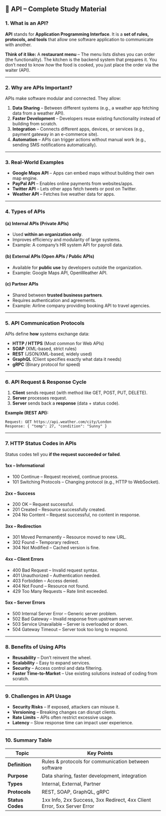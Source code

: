 ## **📖 API – Complete Study Material**

### **1. What is an API?**

**API** stands for **Application Programming Interface**.
It is a **set of rules, protocols, and tools** that allow one software application to communicate with another.

**Think of it like:**
A **restaurant menu** – The menu lists dishes you can order (the functionality). The kitchen is the backend system that prepares it. You don’t need to know *how* the food is cooked, you just place the order via the waiter (API).

---

### **2. Why are APIs Important?**

APIs make software modular and connected. They allow:

1. **Data Sharing** – Between different systems (e.g., a weather app fetching data from a weather API).
2. **Faster Development** – Developers reuse existing functionality instead of building from scratch.
3. **Integration** – Connects different apps, devices, or services (e.g., payment gateway in an e-commerce site).
4. **Automation** – APIs can trigger actions without manual work (e.g., sending SMS notifications automatically).

---

### **3. Real-World Examples**

* **Google Maps API** – Apps can embed maps without building their own map engine.
* **PayPal API** – Enables online payments from websites/apps.
* **Twitter API** – Lets other apps fetch tweets or post on Twitter.
* **Weather API** – Fetches live weather data for apps.

---

### **4. Types of APIs**

#### **(a) Internal APIs** (Private APIs)

* Used **within an organization only**.
* Improves efficiency and modularity of large systems.
* Example: A company’s HR system API for payroll data.

#### **(b) External APIs** (Open APIs / Public APIs)

* Available for **public use** by developers outside the organization.
* Example: Google Maps API, OpenWeather API.

#### **(c) Partner APIs**

* Shared between **trusted business partners**.
* Requires authentication and agreements.
* Example: Airline company providing booking API to travel agencies.

---

### **5. API Communication Protocols**

APIs define **how** systems exchange data:

* **HTTP / HTTPS** (Most common for Web APIs)
* **SOAP** (XML-based, strict rules)
* **REST** (JSON/XML-based, widely used)
* **GraphQL** (Client specifies exactly what data it needs)
* **gRPC** (Binary protocol for speed)

---

### **6. API Request & Response Cycle**

1. **Client** sends request (with method like GET, POST, PUT, DELETE).
2. **Server** processes request.
3. **Server** sends back a **response** (data + status code).

**Example (REST API):**

```
Request: GET https://api.weather.com/city/London
Response: { "temp": 27, "condition": "Sunny" }
```

---

### **7. HTTP Status Codes in APIs**

Status codes tell you **if the request succeeded or failed**.

#### **1xx – Informational**

* 100 Continue – Request received, continue process.
* 101 Switching Protocols – Changing protocol (e.g., HTTP to WebSocket).

#### **2xx – Success**

* 200 OK – Request successful.
* 201 Created – Resource successfully created.
* 204 No Content – Request successful, no content in response.

#### **3xx – Redirection**

* 301 Moved Permanently – Resource moved to new URL.
* 302 Found – Temporary redirect.
* 304 Not Modified – Cached version is fine.

#### **4xx – Client Errors**

* 400 Bad Request – Invalid request syntax.
* 401 Unauthorized – Authentication needed.
* 403 Forbidden – Access denied.
* 404 Not Found – Resource not found.
* 429 Too Many Requests – Rate limit exceeded.

#### **5xx – Server Errors**

* 500 Internal Server Error – Generic server problem.
* 502 Bad Gateway – Invalid response from upstream server.
* 503 Service Unavailable – Server is overloaded or down.
* 504 Gateway Timeout – Server took too long to respond.

---

### **8. Benefits of Using APIs**

* **Reusability** – Don’t reinvent the wheel.
* **Scalability** – Easy to expand services.
* **Security** – Access control and data filtering.
* **Faster Time-to-Market** – Use existing solutions instead of coding from scratch.

---

### **9. Challenges in API Usage**

* **Security Risks** – If exposed, attackers can misuse it.
* **Versioning** – Breaking changes can disrupt clients.
* **Rate Limits** – APIs often restrict excessive usage.
* **Latency** – Slow response time can impact user experience.

---

### **10. Summary Table**

| Topic            | Key Points                                                              |
| ---------------- | ----------------------------------------------------------------------- |
| **Definition**   | Rules & protocols for communication between software                    |
| **Purpose**      | Data sharing, faster development, integration                           |
| **Types**        | Internal, External, Partner                                             |
| **Protocols**    | REST, SOAP, GraphQL, gRPC                                               |
| **Status Codes** | 1xx Info, 2xx Success, 3xx Redirect, 4xx Client Error, 5xx Server Error |
